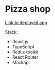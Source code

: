 # Pizza shop

[Link to deployed app](https://react-pizza-khalek.herokuapp.com/)

Stack:

- React.js
- TypeScript
- Redux toolkit
- React Router
- Mockapi
